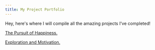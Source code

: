 ```yaml
---
title: My Project Portfolio
---
```



Hey, here's where I will compile all the amazing projects I've completed!

<a href="Latex Assignment.pdf" target="_blank"> The Pursuit of Happiness.</a>

<a href="Wicked problems.pdf" target="_blank"> Exploration and Motivation.</a>
